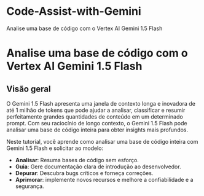 # Code-Assist-with-Gemini  
Analise uma base de código com o Vertex AI Gemini 1.5 Flash  
  
# Analise uma base de código com o Vertex AI Gemini 1.5 Flash  
  
## Visão geral  
  
O Gemini 1.5 Flash apresenta uma janela de contexto longa e inovadora de até 1 milhão de tokens que pode ajudar a analisar, classificar e resumir perfeitamente grandes quantidades de conteúdo em um determinado prompt. Com seu raciocínio de longo contexto, o Gemini 1.5 Flash pode analisar uma base de código inteira para obter insights mais profundos.  
  
Neste tutorial, você aprende como analisar uma base de código inteira com Gemini 1.5 Flash e solicitar ao modelo:  
  
- **Analisar**: Resuma bases de código sem esforço.  
- **Guia**: Gere documentação clara de introdução ao desenvolvedor.  
- **Depurar**: Descubra bugs críticos e forneça correções.  
- **Aprimorar**: implemente novos recursos e melhore a confiabilidade e a segurança.  
